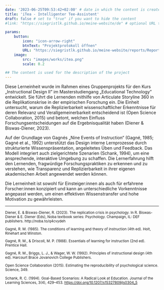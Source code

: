 ```yaml
---
date: '2023-06-25T09:53:42+02:00' # date in which the content is created - defaults to "today"
title: 'iTea - Intelligenter Tee-Assistent'
draft: false # set to "true" if you want to hide the content 
#link: "https://siegristlk.github.io/meine-website/de" # optional URL to link the logo to

params:
    button:
        icon: "icon-arrow-right"
        btnText: "Projektprotokoll öffnen"
        URL: "https://siegristlk.github.io/meine-website/reports/Report-Group8-ITea.pdf"
    image:
        src: "images/works/itea.png"
        scale: 0.2

## The content is used for the description of the project
---
```


Diese Lerneinheit wurde im Rahmen eines Gruppenprojekts für den Kurs „Instructional Design II” im Masterstudiengang „Educational Technology” entwickelt. Sie führt die Lernenden mithilfe von Articulate Storyline 360 in die Replikationskrise in der empirischen Forschung ein. Die Einheit untersucht, warum die Replizierbarkeit wissenschaftlicher Erkenntnisse für deren Relevanz und Verallgemeinerbarkeit entscheidend ist (Open Science Collaboration, 2015) und betont, welchen Einfluss Forschungsentscheidungen auf die Ergebnisqualität haben (Diener & Biswas-Diener, 2023).

Auf der Grundlage von Gagnés „Nine Events of Instruction“ (Gagné, 1985; Gagné et al., 1992) unterstützt das Design interne Lernprozesse durch strukturierte Wissenspräsentation, angeleitetes Üben und Feedback. Das Modell integriert auch zielgerichtete Szenarien (Schank, 1994), um eine ansprechende, interaktive Umgebung zu schaffen. Die Lernerfahrung hilft den Lernenden, fragwürdige Forschungspraktiken zu erkennen und zu verstehen, wie Transparenz und Replizierbarkeit in ihrer eigenen akademischen Arbeit angewendet werden können.

Die Lerneinheit ist sowohl für Einsteiger:innen als auch für erfahrene Forscher:innen konzipiert und kann an unterschiedliche Vorkenntnisse angepasst werden, um einen effektiven Wissenstransfer und hohe Motivation zu gewährleisten.

---
<small>
Diener, E. & Biswas-Diener, R. (2023). The replication crisis in psychology. In R. Biswas-Diener & E. Diener (Eds), Noba textbook series: Psychology. Champaign, IL: DEF publishers. http://noba.to/q4cvydeh

Gagné, R. M. (1985). The conditions of learning and theory of instruction (4th ed). Holt, Rinehart and Winston.

Gagné, R. M., & Driscoll, M. P. (1988). Essentials of learning for instruction (2nd ed). Prentice Hall.

Gagné, R. M., Briggs, L. J., & Wager, W. W. (1992). Principles of instructional design (4th ed). Harcourt Brace Jovanovich College Publishers.

Open Science Collaboration (2015). Estimating the reproducibility of psychological science. Science, 349.

Schank, R. C. (1994). Goal-Based Scenarios: A Radical Look at Education. Journal of the Learning Sciences, 3(4), 429–453. https://doi.org/10.1207/s15327809jls0304_5
</small>